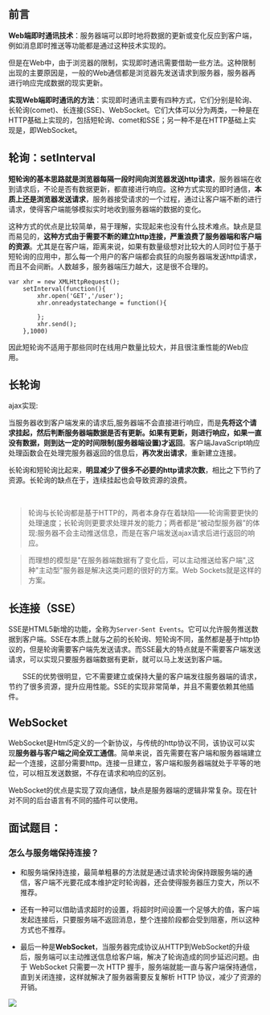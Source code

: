 ## 前言

**Web端即时通讯技术**：服务器端可以即时地将数据的更新或变化反应到客户端，例如消息即时推送等功能都是通过这种技术实现的。

但是在Web中，由于浏览器的限制，实现即时通讯需要借助一些方法。这种限制出现的主要原因是，一般的Web通信都是浏览器先发送请求到服务器，服务器再进行响应完成数据的现实更新。

**实现Web端即时通讯的方法**：实现即时通讯主要有四种方式，它们分别是轮询、长轮询(comet)、长连接(SSE)、WebSocket。它们大体可以分为两类，一种是在HTTP基础上实现的，包括短轮询、comet和SSE；另一种不是在HTTP基础上实现是，即WebSocket。

## 轮询：setInterval

**短轮询的基本思路就是浏览器每隔一段时间向浏览器发送http请求**，服务器端在收到请求后，不论是否有数据更新，都直接进行响应。这种方式实现的即时通信，**本质上还是浏览器发送请求**，服务器接受请求的一个过程，通过让客户端不断的进行请求，使得客户端能够模拟实时地收到服务器端的数据的变化。

这种方式的优点是比较简单，易于理解，实现起来也没有什么技术难点。缺点是显而易见的，**这种方式由于需要不断的建立http连接，严重浪费了服务器端和客户端的资源**。尤其是在客户端，距离来说，如果有数量级想对比较大的人同时位于基于短轮询的应用中，那么每一个用户的客户端都会疯狂的向服务器端发送http请求，而且不会间断。人数越多，服务器端压力越大，这是很不合理的。

```
var xhr = new XMLHttpRequest();
    setInterval(function(){
        xhr.open('GET','/user');
        xhr.onreadystatechange = function(){

        };
        xhr.send();
    },1000)
```

因此短轮询不适用于那些同时在线用户数量比较大，并且很注重性能的Web应用。

## 长轮询

ajax实现:

当服务器收到客户端发来的请求后,服务器端不会直接进行响应，而是**先将这个请求挂起，然后判断服务器端数据是否有更新。如果有更新，则进行响应，如果一直没有数据，则到达一定的时间限制(服务器端设置)才返回**。客户端JavaScript响应处理函数会在处理完服务器返回的信息后，**再次发出请求**，重新建立连接。

长轮询和短轮询比起来，**明显减少了很多不必要的http请求次数**，相比之下节约了资源。长轮询的缺点在于，连续挂起也会导致资源的浪费。

<br>

> 轮询与长轮询都是基于HTTP的，两者本身存在着缺陷——轮询需要更快的处理速度；长轮询则更要求处理并发的能力；两者都是“被动型服务器”的体现:服务器不会主动推送信息，而是在客户端发送ajax请求后进行返回的响应。

> 而理想的模型是"在服务器端数据有了变化后，可以主动推送给客户端",这种"主动型"服务器是解决这类问题的很好的方案。Web Sockets就是这样的方案。

## 长连接（SSE）

SSE是HTML5新增的功能，全称为`Server-Sent Events`。它可以允许服务推送数据到客户端。SSE在本质上就与之前的长轮询、短轮询不同，虽然都是基于http协议的，但是轮询需要客户端先发送请求。而SSE最大的特点就是不需要客户端发送请求，可以实现只要服务器端数据有更新，就可以马上发送到客户端。

　　SSE的优势很明显，它不需要建立或保持大量的客户端发往服务器端的请求，节约了很多资源，提升应用性能。SSE的实现非常简单，并且不需要依赖其他插件。

## WebSocket

WebSocket是Html5定义的一个新协议，与传统的http协议不同，该协议可以实现**服务器与客户端之间全双工通信**。简单来说，首先需要在客户端和服务器端建立起一个连接，这部分需要http。连接一旦建立，客户端和服务器端就处于平等的地位，可以相互发送数据，不存在请求和响应的区别。

WebSocket的优点是实现了双向通信，缺点是服务器端的逻辑非常复杂。现在针对不同的后台语言有不同的插件可以使用。


## 面试题目：

### 怎么与服务端保持连接？

- 和服务端保持连接，最简单粗暴的方法就是通过请求轮询保持跟服务端的通信，客户端不光要花成本维护定时轮询器，还会使得服务器压力变大，所以不推荐。

- 还有一种可以借助请求超时的设置，将超时时间设置一个足够大的值，客户端发起连接后，只要服务端不返回消息，整个连接阶段都会受到阻塞，所以这种方式也不推荐。

- 最后一种是**WebSocket**，当服务器完成协议从HTTP到WebSocket的升级后，服务端可以主动推送信息给客户端，解决了轮询造成的同步延迟问题。由于 WebSocket 只需要一次 HTTP 握手，服务端就能一直与客户端保持通信，直到关闭连接，这样就解决了服务器需要反复解析 HTTP 协议，减少了资源的开销。

![](https://user-gold-cdn.xitu.io/2020/3/31/1712e6a1b91abb9d?imageView2/0/w/1280/h/960/format/webp/ignore-error/1)